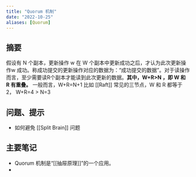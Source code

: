 ```yaml
---
title: "Quorum 机制"
date: "2022-10-25"
aliases: [Quorum]
---
```

## 摘要
假设有 N 个副本，更新操作 w 在 W 个副本中更新成功之后，才认为此次更新操作w 成功。称成功提交的更新操作对应的数据为：“成功提交的数据”。对于读操作而言，至少需要读R个副本才能读到此次更新的数据。**其中，W+R>N ，即 W 和 R 有重叠。** 一般而言，W+R=N+1
比如 [[Raft]] 常见的三节点，W 和 R 都等于 2， W+R=4 > N=3
## 问题、提示
-  如何避免 [[Split Brain]] 问题

## 主要笔记
-  Quorum 机制是“[[抽屉原理]]”的一个应用。
- 

